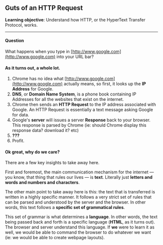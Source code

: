 Guts of an HTTP Request
---

**Learning objective**: Understand how HTTP, or the HyperText Transfer Protocol, works.

---

#### Question 
What happens when you type in [http://www.google.com](http://www.google.com) into your URL bar?

#### As it turns out, a whole lot.

1. Chrome has no idea what [http://www.google.com](http://www.google.com) actually means, so first, it looks up the **IP Address** for Google.
2. **DNS**, or **Domain Name System**, is a phone book containing IP Addresses for all the websites that exist on the internet.
3. Chrome then sends an **HTTP Request** to the IP address associated with Google. An HTTP Request is essentially a text message asking Google for data.
4. Google's **server** will issues a server **Response** back to your browser. This response is parsed by Chrome (ie: should Chrome display this response data? download it? etc)
5. **???**
6. Profit.

#### Ok great, why do we care?

There are a few key insights to take away here.

First and foremost, the main communication mechanism for the internet &mdash; you know, that thing that rules our lives &mdash; is **text**. Literally just **letters and words and numbers and characters**.

The other main point to take away here is this: the text that is transferred is written in a highly specific manner. It follows a very strict set of rules that can be parsed and understood by the server and the browser. In other words, this text follows a **specific set of grammatical rules**.

This set of grammar is what determines a **language**. In other words, the text being passed back and forth is a specific language (**HTML**, as it turns out). The browser and server understand this language. If **we** were to learn it as well, we would be able to command the browser to do whatever we want (ie: we would be able to create webpage layouts).

